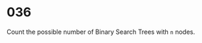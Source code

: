 [_metadata_:tags]:-        "binary-tree"

# 036

Count the possible number of Binary Search Trees with `n` nodes.
